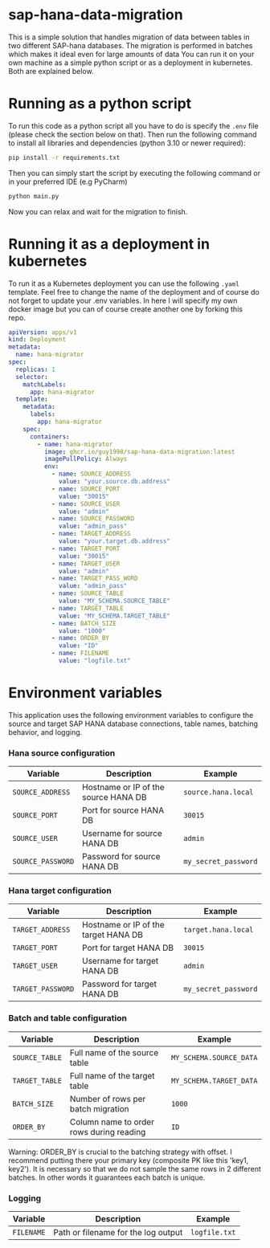 # sap-hana-data-migration
This is a simple solution that handles migration of data between tables in two different SAP-hana databases. The migration is performed in batches which makes it ideal even for large amounts of data You can run it on your own machine as a simple python script or as a deployment in kubernetes. Both are explained below.

# Running as a python script
To run this code as a python script all you have to do is specify the `.env` file (please check the section below on that). Then run the following command to install all libraries and dependencies (python 3.10 or newer required):
```bash 
pip install -r requirements.txt
```
Then you can simply start the script by executing the following command or in your preferred IDE (e.g PyCharm)
```bash
python main.py
```
Now you can relax and wait for the migration to finish.

# Running it as a deployment in kubernetes
To run it as a Kubernetes deployment you can use the following `.yaml` template. Feel free to change the name of the deployment and of course do not forget to update your .env variables. In here I will specify my own docker image but you can of course create another one by forking this repo.
```yaml
apiVersion: apps/v1
kind: Deployment
metadata:
  name: hana-migrator
spec:
  replicas: 1
  selector:
    matchLabels:
      app: hana-migrator
  template:
    metadata:
      labels:
        app: hana-migrator
    spec:
      containers:
        - name: hana-migrator
          image: ghcr.io/guy1998/sap-hana-data-migration:latest
          imagePullPolicy: Always
          env:
            - name: SOURCE_ADDRESS
              value: "your.source.db.address"
            - name: SOURCE_PORT
              value: "30015"
            - name: SOURCE_USER
              value: "admin"
            - name: SOURCE_PASSWORD
              value: "admin_pass"
            - name: TARGET_ADDRESS
              value: "your.target.db.address"
            - name: TARGET_PORT
              value: "30015"
            - name: TARGET_USER
              value: "admin"
            - name: TARGET_PASS_WORD
              value: "admin_pass"
            - name: SOURCE_TABLE
              value: "MY_SCHEMA.SOURCE_TABLE"
            - name: TARGET_TABLE
              value: "MY_SCHEMA.TARGET_TABLE"
            - name: BATCH_SIZE
              value: "1000"
            - name: ORDER_BY
              value: "ID"
            - name: FILENAME
              value: "logfile.txt"
```
# Environment variables
This application uses the following environment variables to configure the source and target SAP HANA database connections, table names, batching behavior, and logging.
### Hana source configuration
| Variable          | Description                          | Example              |
| ----------------- | ------------------------------------ | -------------------- |
| `SOURCE_ADDRESS`  | Hostname or IP of the source HANA DB | `source.hana.local`  |
| `SOURCE_PORT`     | Port for source HANA DB              | `30015`              |
| `SOURCE_USER`     | Username for source HANA DB          | `admin`              |
| `SOURCE_PASSWORD` | Password for source HANA DB          | `my_secret_password` |
### Hana target configuration
| Variable           | Description                          | Example              |
| ------------------ | ------------------------------------ | -------------------- |
| `TARGET_ADDRESS`   | Hostname or IP of the target HANA DB | `target.hana.local`  |
| `TARGET_PORT`      | Port for target HANA DB              | `30015`              |
| `TARGET_USER`      | Username for target HANA DB          | `admin`              |
| `TARGET_PASSWORD` | Password for target HANA DB          | `my_secret_password` |
### Batch and table configuration
| Variable       | Description                              | Example                 |
| -------------- | ---------------------------------------- | ----------------------- |
| `SOURCE_TABLE` | Full name of the source table            | `MY_SCHEMA.SOURCE_DATA` |
| `TARGET_TABLE` | Full name of the target table            | `MY_SCHEMA.TARGET_DATA` |
| `BATCH_SIZE`   | Number of rows per batch migration       | `1000`                  |
| `ORDER_BY`     | Column name to order rows during reading | `ID`                    |
Warning: ORDER_BY is crucial to the batching strategy with offset. I recommend putting there your primary key (composite PK like this 'key1, key2'). It is necessary so that we do not sample the same rows in 2 different batches. In other words it guarantees each batch is unique. 
### Logging
| Variable   | Description                         | Example       |
| ---------- | ----------------------------------- | ------------- |
| `FILENAME` | Path or filename for the log output | `logfile.txt` |

